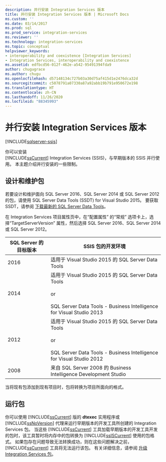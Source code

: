 ```yaml
---
description: 并行安装 Integration Services 版本
title: 并行安装 Integration Services 版本 | Microsoft Docs
ms.custom: ''
ms.date: 03/14/2017
ms.prod: sql
ms.prod_service: integration-services
ms.reviewer: ''
ms.technology: integration-services
ms.topic: conceptual
helpviewer_keywords:
- interoperability and coexistence [Integration Services]
- Integration Services, interoperability and coexistence
ms.assetid: edfbcd56-012f-462e-a542-95491394fda9
author: chugugrace
ms.author: chugu
ms.openlocfilehash: d57148134c727b03a30d75af415d1e2476dca32d
ms.sourcegitcommit: c5078791a07330a87a92abb19b791e950672e198
ms.translationtype: HT
ms.contentlocale: zh-CN
ms.lasthandoff: 11/26/2020
ms.locfileid: "88345993"
---
```

# <a name="installing-integration-services-versions-side-by-side"></a>并行安装 Integration Services 版本

[!INCLUDE[sqlserver-ssis](../../includes/applies-to-version/sqlserver-ssis.md)]


  你可以安装   
      [!INCLUDE[ssCurrent](../../includes/sscurrent-md.md)] Integration Services (SSIS)，与早期版本的 SSIS 并行使用。 本主题介绍并行安装的一些限制。  
  
## <a name="designing-and-maintaining-packages"></a>设计和维护包  
 若要设计和维护面向 SQL Server 2016、SQL Server 2014 或 SQL Server 2012 的包，请使用 SQL Server Data Tools (SSDT) for Visual Studio 2015。 要获取 SSDT，请参阅 [下载最新的 SQL Server Data Tools](../../ssdt/download-sql-server-data-tools-ssdt.md)。  
  
 在 Integration Services 项目属性页中，在“配置属性”  的“常规” 选项卡上，选择“TargetServerVersion”  属性，然后选择 SQL Server 2016、SQL Server 2014 或 SQL Server 2012。  
  
|SQL Server 的目标版本|SSIS 包的开发环境|  
|----------------------------------|-----------------------------------------------|  
|2016|适用于 Visual Studio 2015 的 SQL Server Data Tools|  
|2014|适用于 Visual Studio 2015 的 SQL Server Data Tools<br /><br /> or<br /><br /> SQL Server Data Tools - Business Intelligence for Visual Studio 2013|  
|2012|适用于 Visual Studio 2015 的 SQL Server Data Tools<br /><br /> or<br /><br /> SQL Server Data Tools - Business Intelligence for Visual Studio 2012|  
|2008|来自 SQL Server 2008 的 Business Intelligence Development Studio|  
  
 当将现有包添加到现有项目时，包将转换为项目所面向的格式。  
  
## <a name="running-packages"></a>运行包  
 你可以使用 [!INCLUDE[ssCurrent](../../includes/sscurrent-md.md)] 版的 **dtexec** 实用程序或 [!INCLUDE[ssNoVersion](../../includes/ssnoversion-md.md)] 代理来运行早期版本的开发工具所创建的 Integration Services 包。 当这些 [!INCLUDE[ssCurrent](../../includes/sscurrent-md.md)] 工具加载早期版本的开发工具开发的包时，该工具暂时将内存中的包转换为 [!INCLUDE[ssISCurrent](../../includes/ssiscurrent-md.md)] 使用的包格式。 如果包存在问题导致无法转换成功，则在这些问题解决之前， [!INCLUDE[ssCurrent](../../includes/sscurrent-md.md)] 工具将无法运行该包。 有关详细信息，请参阅 [升级 Integration Services 包](../../integration-services/install-windows/upgrade-integration-services-packages.md)。  
  
  

